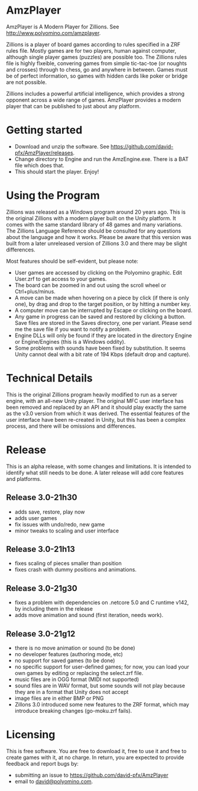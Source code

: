 # AmzPlayer

AmzPlayer is A Modern Player for Zillions. See http://www.polyomino.com/amzplayer.

Zillions is a player of board games according to rules specified in a ZRF rules file. Mostly games are for two players, human against computer, although single player games (puzzles) are possible too. The Zillions rules file is highly flxeible, convering games from simple tic-tac-toe (or noughts and crosses) through to chess, go and anywhere in between. Games must be of perfect information, so games with hidden cards like poker or bridge are not possible.

Zillions includes a powerful artificial intelligence, which provides a strong opponent across a wide range of games. AmzPlayer provides a modern player that can be published to just about any platform.

# Getting started

- Download and unzip the software. See https://github.com/david-pfx/AmzPlayer/releases. 
- Change directory to Engine and run the AmzEngine.exe. There is a BAT file which does that.
- This should start the player. Enjoy!

# Using the Program

Zillions was released as a Windows program around 20 years ago. 
This is the original Zillions with a modern player built on the Unity platform. 
It comes with the same standard library of 48 games and many variations. 
The Zillions Language Reference should be consulted for any questions about the language and how it works. 
Please be aware that this version was built from a later unreleased version of Zillions 3.0 and there may be slight differences. 

Most features should be self-evident, but please note:
- User games are accessed by clicking on the Polyomino graphic. Edit User.zrf to get access to your games.
- The board can be zoomed in and out using the scroll wheel or Ctrl+plus/minus.
- A move can be made when hovering on a piece by click (if there is only one), by drag and drop to the target position, or by hitting a number key.
- A computer move can be interrupted by Escape or clicking on the board.
- Any game in progress can be saved and restored by clicking a button. Save files are stored in the Saves directory, one per variant.
Please send me the save file if you want to notify a problem.
- Engine DLLs will only be found if they are located in the directory Engine or Engine/Engines (this is a Windows oddity).
- Some problems with sounds have been fixed by substitution. It seems Unity cannot deal with a bit rate of 194 Kbps (default drop and capture).

# Technical Details

This is the original Zillions program heavily modified to run as a server engine, with an all-new Unity player. 
The original MFC user interface has been removed and replaced by an API and it should play exactly the same as the v3.0 version from which it was derived. 
The essential features of the user interface have been re-created in Unity, but this has been a complex process, and there will be omissions and differences. 

# Release

This is an alpha release, with some changes and limitations. 
It is intended to identify what still needs to be done. 
A later release will add core features and platforms.

## Release 3.0-21h30
- adds save, restore, play now
- adds user games
- fix issues with undo/redo, new game
- minor tweaks to scaling and user interface

## Release 3.0-21h13
- fixes scaling of pieces smaller than position
- fixes crash with dummy positions and animations.

## Release 3.0-21g30
- fixes a problem with dependencies on .netcore 5.0 and C runtime v142, by including them in the release
- adds move animation and sound (first iteration, needs work).

## Release 3.0-21g12
- there is no move animation or sound (to be done)
- no developer features (authoring mode, etc)
- no support for saved games (to be done)
- no specific support for user-defined games; for now, you can load your own games by editing or replacing the select.zrf file. 
- music files are in OGG format (MIDI not supported)
- sound files are in WAV format, but some sounds will not play because they are in a format that Unity does not accept
- image files are in either BMP or PNG
- Zillons 3.0 introduced some new features to the ZRF format, which may introduce breaking changes (go-moku.zrf fails).

# Licensing

This is free software. You are free to download it, free to use it and free to create games with it, at no charge.
In return, you are expected to provide feedback and report bugs by:
* submitting an issue to https://github.com/david-pfx/AmzPlayer
* email to david@polyomino.com.

